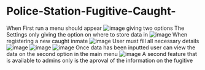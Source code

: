 # Police-Station-Fugitive-Caught-
When First run a menu should appear
![image](https://github.com/ArcPunda/Police-Station-Fugitive-Caught-/assets/61656097/662c83ba-45ec-481e-b8c9-3894c675f343)
giving two options
The Settings only giving the option on where to store data in
![image](https://github.com/ArcPunda/Police-Station-Fugitive-Caught-/assets/61656097/cd12a36b-140f-43e1-ae04-725a34264711)
When registering a new caught inmate
![image](https://github.com/ArcPunda/Police-Station-Fugitive-Caught-/assets/61656097/0f8a7ebe-4d11-45e0-9e94-36488c677875)
User must fill all necessary details
![image](https://github.com/ArcPunda/Police-Station-Fugitive-Caught-/assets/61656097/a5ac6335-3d92-4d93-a1cf-33a772964983)
![image](https://github.com/ArcPunda/Police-Station-Fugitive-Caught-/assets/61656097/93da6d5a-29e7-4197-bccd-4edbc5a386a8)
![image](https://github.com/ArcPunda/Police-Station-Fugitive-Caught-/assets/61656097/b7dcc3f5-7bd6-49c7-ae70-ebda0141e11a)
Once data has been inputted user can view the data on the second option in the main menu
![image](https://github.com/ArcPunda/Police-Station-Fugitive-Caught-/assets/61656097/0acdb0a6-57fc-40ad-9ba0-7e3753f206a2)
A second feature that is available to admins only is the aproval of the information on the fugitive
